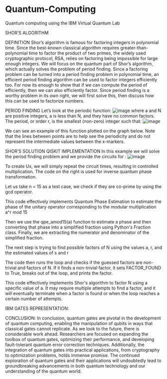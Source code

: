 # Quantum-Computing
Quantum computing using the IBM Virtual Quantum Lab

SHOR’S ALGORITHM

DEFINITION
Shor’s algorithm is famous for factoring integers in polynomial time. Since the best-known
classical algorithm requires greater-than-polynomial time to factor the product of two primes, the
widely used cryptographic protocol, RSA, relies on factoring being impossible for large enough
integers.
We will focus on the quantum part of Shor’s algorithm, which actually solves the problem of
period finding. Since a factoring problem can be turned into a period finding problem in
polynomial time, an efficient period finding algorithm can be used to factor integers efficiently
too. For now its enough to show that if we can compute the period of efficiently,
then we can also efficiently factor. Since period finding is a worthy problem in its own right, we
will first solve this, then discuss how this can be used to factorize numbers.

PERIOD FINDING
Let’s look at the periodic function: ![image](https://github.com/kart2004/Quantum-Computing/assets/111494403/ad924cac-a976-4029-b2d5-e0d2ccba858e)
where a and N are positive integers, a is less than N, and they have no common factors. The
period, or order r, is the smallest (non-zero) integer such that: ![image](https://github.com/kart2004/Quantum-Computing/assets/111494403/6435cb10-77f0-459f-b8d1-b51b9b25f4c8)

We can see an example of this function plotted on the graph below. Note that the lines between
points are to help see the periodicity and do not represent the intermediate values between the
x-markers.

SHOR’S SOLUTION
QISKIT IMPLEMENTATION
In this example we will solve the period finding problem and we provide the circuits for : ![image](https://github.com/kart2004/Quantum-Computing/assets/111494403/04da4767-f788-4b39-af7a-067559bd62e0)


To create Ux, we will simply repeat the circuit times, resulting in controlled multiplication.
The code on the right is used for inverse quantum phase transformation.

Let us take n = 15 as a test case, we check if they are co-prime by using the gcd operator.

This code effectively implements Quantum Phase Estimation to estimate the phase of the unitary
operator corresponding to the modular multiplication a^r mod 15

Then we use the qpe_amod15(a) function to estimate a phase and then converting that phase into
a simplified fraction using Python's Fraction class. Finally, we are extracting the numerator and
denominator of the simplified fraction.

The next step is trying to find possible factors of N using the values a, r, and the estimated values
of s and r

The code then runs the loop and checks if the guessed factors are non-trivial and factors of N. If
it finds a non-trivial factor, it sets FACTOR_FOUND to True, breaks out of the loop, and prints
the factor.

This code effectively implements Shor's algorithm to factor N using a specific value of a. It may
require multiple attempts to find a factor, and it will eventually terminate when a factor is found
or when the loop reaches a certain number of attempts.

IBM GATES REPRESENTATION:

CONCLUSION:
In conclusion, quantum gates are pivotal in the development of quantum computing, enabling the
manipulation of qubits in ways that classical gates cannot replicate. As we look to the future,
there is considerable work ahead. Researchers are focused on expanding the toolbox of quantum
gates, optimizing their performance, and developing fault-tolerant quantum error correction
techniques. Additionally, the integration of quantum gates into practical applications, from
cryptography to optimization problems, holds immense promise. The continued exploration of
quantum gates and their applications will undoubtedly lead to groundbreaking advancements in
both quantum technology and our understanding of the quantum world.


